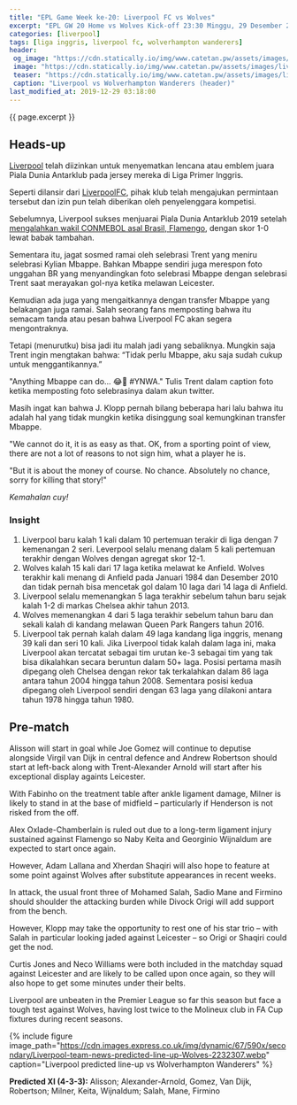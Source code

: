 ```yaml
---
title: "EPL Game Week ke-20: Liverpool FC vs Wolves"
excerpt: "EPL GW 20 Home vs Wolves Kick-off 23:30 Minggu, 29 Desember 2019."
categories: [liverpool]
tags: [liga inggris, liverpool fc, wolverhampton wanderers]
header:
 og_image: "https://cdn.statically.io/img/www.catetan.pw/assets/images/livwol.jpg?quality=90"
 image: "https://cdn.statically.io/img/www.catetan.pw/assets/images/livwol.jpg?filter=grayscale"
 teaser: "https://cdn.statically.io/img/www.catetan.pw/assets/images/livwol.jpg?width=380&quality=90"
 caption: "Liverpool vs Wolverhampton Wanderers (header)"
last_modified_at: 2019-12-29 03:18:00
---
```

{{ page.excerpt }}

## Heads-up

[Liverpool](https://www.catetan.pw/liverpool/catatan-tanding-dan-jadwal-streaming/) telah diizinkan untuk menyematkan lencana atau emblem juara Piala Dunia Antarklub pada jersey mereka di Liga Primer Inggris.

Seperti dilansir dari [LiverpoolFC](https://www.liverpoolfc.com/amp/news/first-team/380298-liverpool-to-wear-fifa-champions-badge-against-wolves), pihak klub telah mengajukan permintaan tersebut dan izin pun telah diberikan oleh penyelenggara kompetisi.

Sebelumnya, Liverpool sukses menjuarai Piala Dunia Antarklub 2019 setelah [mengalahkan wakil CONMEBOL asal Brasil, Flamengo](/liverpoo/cwc-vs-flamengo/), dengan skor 1-0 lewat babak tambahan.

Sementara itu, jagat sosmed ramai oleh selebrasi Trent yang meniru selebrasi Kylian Mbappe. Bahkan Mbappe sendiri juga merespon foto unggahan BR yang menyandingkan foto selebrasi Mbappe dengan selebrasi Trent saat merayakan gol-nya ketika melawan Leicester.

Kemudian ada juga yang mengaitkannya dengan transfer Mbappe yang belakangan juga ramai. Salah seorang fans memposting bahwa itu semacam tanda atau pesan bahwa Liverpool FC akan segera mengontraknya.

Tetapi (menurutku) bisa jadi itu malah jadi yang sebaliknya. Mungkin saja Trent ingin mengtakan bahwa: “Tidak perlu Mbappe, aku saja sudah cukup untuk menggantikannya.”

"Anything Mbappe can do... 😂🔴 #YNWA." Tulis Trent dalam caption foto ketika memposting foto selebrasinya dalam akun twitter.

Masih ingat kan bahwa J. Klopp pernah bilang beberapa hari lalu bahwa itu adalah hal yang tidak mungkin ketika disinggung soal kemungkinan transfer Mbappe.

"We cannot do it, it is as easy as that. OK, from a sporting point of view, there are not a lot of reasons to not sign him, what a player he is.

"But it is about the money of course. No chance. Absolutely no chance, sorry for killing that story!"

_Kemahalan cuy!_

### Insight

1. Liverpool baru kalah 1 kali dalam 10 pertemuan terakir di liga dengan 7 kemenangan 2 seri. Leverpool selalu menang dalam 5 kali pertemuan terakhir dengan Wolves dengan agregat skor 12-1.
2. Wolves kalah 15 kali dari 17 laga ketika melawat ke Anfield. Wolves terakhir kali menang di Anfield pada Januari 1984 dan Desember 2010 dan tidak pernah bisa mencetak gol dalam 10 laga dari 14 laga di Anfield.
3. Liverpool selalu memenangkan 5 laga terakhir sebelum tahun baru sejak kalah 1-2 di markas Chelsea akhir tahun 2013.
4. Wolves memenangkan 4 dari 5 laga terakhir sebelum tahun baru dan sekali kalah di kandang melawan Queen Park Rangers tahun 2016.
5. Liverpool tak pernah kalah dalam 49 laga kandang liga inggris, menang 39 kali dan seri 10 kali. Jika Liverpool tidak kalah dalam laga ini, maka Liverpool akan tercatat sebagai tim urutan ke-3 sebagai tim yang tak bisa dikalahkan secara beruntun dalam 50+ laga. Posisi pertama masih dipegang oleh Chelsea dengan rekor tak terkalahkan dalam 86 laga antara tahun 2004 hingga tahun 2008. Sementara posisi kedua dipegang oleh Liverpool sendiri dengan 63 laga yang dilakoni antara tahun 1978 hingga tahun 1980.

## Pre-match

Alisson will start in goal while Joe Gomez will continue to deputise alongside Virgil van Dijk in central defence and Andrew Robertson should start at left-back along with Trent-Alexander Arnold will start after his exceptional display againts Leicester.

With Fabinho on the treatment table after ankle ligament damage, Milner is likely to stand in at the base of midfield – particularly if Henderson is not risked from the off.

Alex Oxlade-Chamberlain is ruled out due to a long-term ligament injury sustained against Flamengo so Naby Keita and Georginio Wijnaldum are expected to start once again.

However, Adam Lallana and Xherdan Shaqiri will also hope to feature at some point against Wolves after substitute appearances in recent weeks.

In attack, the usual front three of Mohamed Salah, Sadio Mane and Firmino should shoulder the attacking burden while Divock Origi will add support from the bench.

However, Klopp may take the opportunity to rest one of his star trio – with Salah in particular looking jaded against Leicester – so Origi or Shaqiri could get the nod.

Curtis Jones and Neco Williams were both included in the matchday squad against Leicester and are likely to be called upon once again, so they will also hope to get some minutes under their belts.

Liverpool are unbeaten in the Premier League so far this season but face a tough test against Wolves, having lost twice to the Molineux club in FA Cup fixtures during recent seasons.

{% include figure image_path="https://cdn.images.express.co.uk/img/dynamic/67/590x/secondary/Liverpool-team-news-predicted-line-up-Wolves-2232307.webp" caption="Liverpool predicted line-up vs Wolverhampton Wanderers" %}

**Predicted XI (4-3-3):** Alisson; Alexander-Arnold, Gomez, Van Dijk, Robertson; Milner, Keita, Wijnaldum; Salah, Mane, Firmino
